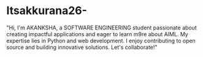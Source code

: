 # Itsakkurana26-
"Hi, I'm AKANKSHA, a SOFTWARE ENGINEERING student passionate about creating impactful applications and eager to learn m9re about AIML. My expertise lies in Python and web development. I enjoy contributing to open source and building innovative solutions. Let's collaborate!"
